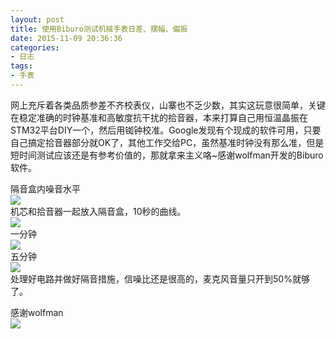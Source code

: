 ```yaml
---
layout: post
title: 使用Biburo测试机械手表日差、摆幅、偏振
date: 2015-11-09 20:36:36
categories:
- 日志
tags:
- 手表
---
```


网上充斥着各类品质参差不齐校表仪，山寨也不乏少数，其实这玩意很简单，关键在稳定准确的时钟基准和高敏度抗干扰的拾音器，本来打算自己用恒温晶振在STM32平台DIY一个，然后用铷钟校准。Google发现有个现成的软件可用，只要自己搞定拾音器部分就OK了，其他工作交给PC，虽然基准时钟没有那么准，但是短时间测试应该还是有参考价值的，那就拿来主义咯~感谢wolfman开发的Biburo软件。

隔音盒内噪音水平    
![](https://github.com/bh3nvn/bh3nvn.github.io/raw/master/image/2015/2015-11-09-01.jpg)        
机芯和拾音器一起放入隔音盒，10秒的曲线。    
![](https://github.com/bh3nvn/bh3nvn.github.io/raw/master/image/2015/2015-11-09-02.jpg)        
一分钟    
![](https://github.com/bh3nvn/bh3nvn.github.io/raw/master/image/2015/2015-11-09-03.jpg)        
五分钟    
![](https://github.com/bh3nvn/bh3nvn.github.io/raw/master/image/2015/2015-11-09-04.jpg)            
处理好电路并做好隔音措施，信噪比还是很高的，麦克风音量只开到50%就够了。  

感谢wolfman    
![](https://github.com/bh3nvn/bh3nvn.github.io/raw/master/image/2015/2015-11-09-05.jpg)
